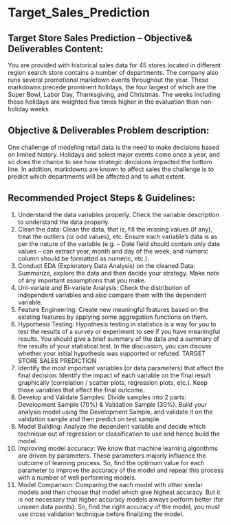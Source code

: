# Target_Sales_Prediction
## Target Store Sales Prediction – Objective&amp; Deliverables Content: 
You are provided with historical sales data for 45 stores located in different region search store contains a number of departments. The company also runs several promotional markdown events throughout the year. These markdowns precede prominent holidays, the four largest of which are the Super Bowl, Labor Day, Thanksgiving, and Christmas. The weeks including these holidays are weighted five times higher in the evaluation than non-holiday weeks.   
## Objective &amp; Deliverables Problem description: 
One challenge of modeling retail data is the need to make decisions based on limited history. Holidays and select major events come once a year, and so does the chance to see how strategic decisions impacted the bottom line. In addition, markdowns are known to affect sales the challenge is to predict which departments will be affected and to what extent.
## Recommended Project Steps &amp; Guidelines: 
1. Understand the data variables properly. Check the variable description to understand the data properly. 
2. Clean the data: Clean the data, that is, fill the missing values (if any), treat the outliers (or odd values), etc. Ensure each variable’s data is as per the nature of the variable (e.g. – Date field should contain only date values – can extract year, month and day of the week, and numeric column should be formatted as numeric, etc.). 
3. Conduct EDA (Exploratory Data Analysis) on the cleaned Data: Summarize, explore the data and then decide your strategy. Make note of any important assumptions that you make. 
4. Uni-variate and Bi-variate Analysis: Check the distribution of independent variables and also compare them with the dependent variable. 
5. Feature Engineering: Create new meaningful features based on the existing features by applying some aggregation functions on them. 
6. Hypothesis Testing: Hypothesis testing in statistics is a way for you to test the results of a survey or experiment to see if you have meaningful results. You should give a brief summary of the data and a summary of the results of your statistical test. In the discussion, you can discuss whether your initial hypothesis was supported or refuted.  TARGET STORE SALES PREDICTION  
7. Identify the most important variables (or data parameters) that affect the final decision: Identify the impact of each variable on the final result graphically (correlation / scatter plots, regression plots, etc.). Keep those variables that affect the final outcome. 
8. Develop and Validate Samples: Divide samples into 2 parts: Development Sample (70%) &amp; Validation Sample (30%). Build your analysis model using the Development Sample, and validate it on the validation sample and then predict on test sample. 
9. Model Building: Analyze the dependent variable and decide which technique out of regression or classification to use and hence build the model. 
10. Improving model accuracy: We know that machine learning algorithms are driven by parameters. These parameters majorly influence the outcome of learning process. So, find the optimum value for each parameter to improve the accuracy of the model and repeat this process with a number of well performing models. 
11. Model Comparison: Comparing the each model with other similar models and then choose that model which give highest accuracy. But it is not necessary that higher accuracy models always perform better (for unseen data points). So, find the right accuracy of the model, you must use cross validation technique before finalizing the model.
